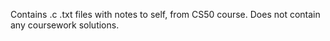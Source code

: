 Contains .c .txt files with notes to self, from CS50 course.
Does not contain any coursework solutions.
